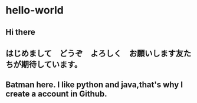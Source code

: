 # hello-world
## Hi there
## はじめまして　どうぞ　よろしく　お願いします友たちが期待しています。
## Batman here. I like python and java,that's why I create a account in Github.
